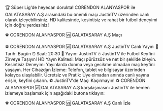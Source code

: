 🏆 Süper Lig'de heyecan dorukta! CORENDON ALANYASPOR ile GALATASARAY A.Ş arasındaki bu önemli maçı JustinTV üzerinden canlı olarak izleyebilirsiniz. HD kalitesinde, kesintisiz ve rahat bir futbol deneyimi için doğru yerdesiniz!

⚽️ CORENDON ALANYASPOR 🆚 GALATASARAY A.Ş Maçı

⚽️ CORENDON ALANYASPOR 🆚 GALATASARAY A.Ş JustinTV Canlı Yayını
📅 Tarih: Bugün
⏰ Saat: 20:30
📡 Yayın: JustinTV
🔥 JustinTV ile Futbol Keyfini Zirveye Taşıyın!
HD Yayın Kalitesi: Maçı pürüzsüz ve net bir şekilde izleyin.
Kesintisiz Deneyim: Yayınlarda donma veya gecikme olmadan maç keyfini yaşayın.
Her Cihazdan İzleme: Telefon, tablet ve bilgisayar üzerinden kolayca ulaşılabilir.
Ücretsiz ve Pratik: Üye olmadan anında canlı yayına erişin, keyfini çıkarın.
⚽️ JustinTV'de Maçı Kaçırmayın!
⚽️ CORENDON ALANYASPOR 🆚 GALATASARAY A.Ş karşılaşmasını JustinTV ile hemen izlemeye başlamak için aşağıdaki butona tıklayın:

⚽️ CORENDON ALANYASPOR 🆚 GALATASARAY A.Ş Canlı İzle
